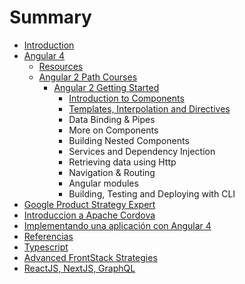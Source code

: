 # Summary

* [Introduction](README.md)
* [Angular 4](chapter1.md)
  * [Resources](chapter1/resources.md)
  * [Angular 2 Path Courses](chapter1/angular-2-path-courses.md)
    * [Angular 2 Getting Started](chapter1/angular-2-getting-started.md)
      * [Introduction to Components](chapter1/angular-2-getting-started/introduction-to-components.md)
      * [Templates, Interpolation and Directives](chapter1/angular-2-getting-started/templates-interpolation-and-directives.md)
      * Data Binding & Pipes
      * More on Components
      * Building Nested Components
      * Services and Dependency Injection
      * Retrieving data using Http
      * Navigation & Routing
      * Angular modules
      * Building, Testing and Deploying with CLI
* [Google Product Strategy Expert](google-developers-program-experts.md)
* [Introduccion a Apache Cordova](introduccion-a-apache-cordova.md)
* [Implementando una aplicación con Angular 4](implementando-una-aplicacion-con-angular-4.md)
* [Referencias](referencias.md)
* [Typescript](typescript.md)
* [Advanced FrontStack Strategies](advanced-frontstack-strategies.md)
* [ReactJS, NextJS, GraphQL](reactjs-nextjs-graphql.md)

